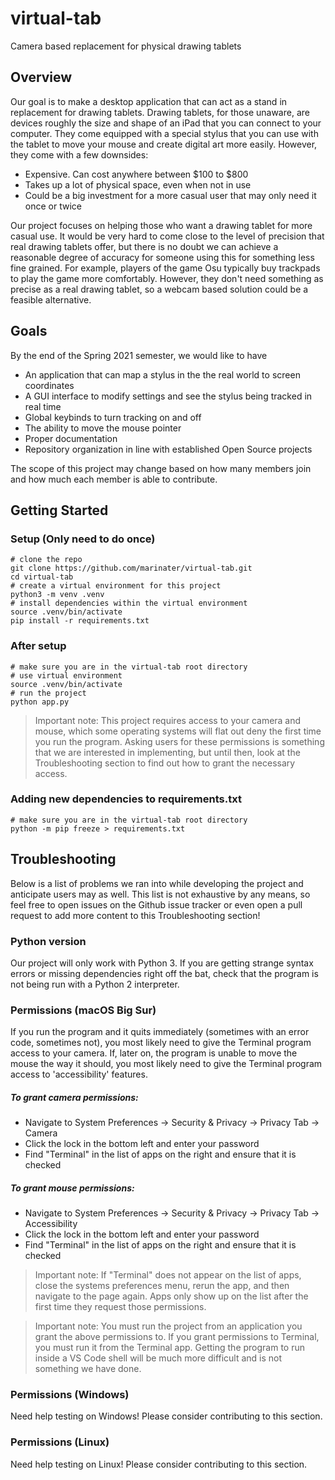 # virtual-tab

Camera based replacement for physical drawing tablets

## Overview

Our goal is to make a desktop application that can act as a stand in replacement for drawing tablets. Drawing tablets, for those unaware, are devices roughly the size and shape of an iPad that you can connect to your computer. They come equipped with a special stylus that you can use with the tablet to move your mouse and create digital art more easily. However, they come with a few downsides:

- Expensive. Can cost anywhere between \$100 to \$800
- Takes up a lot of physical space, even when not in use
- Could be a big investment for a more casual user that may only need it once or twice

Our project focuses on helping those who want a drawing tablet for more casual use. It would be very hard to come close to the level of precision that real drawing tablets offer, but there is no doubt we can achieve a reasonable degree of accuracy for someone using this for something less fine grained. For example, players of the game Osu typically buy trackpads to play the game more comfortably. However, they don't need something as precise as a real drawing tablet, so a webcam based solution could be a feasible alternative.

## Goals

By the end of the Spring 2021 semester, we would like to have

- An application that can map a stylus in the the real world to screen coordinates
- A GUI interface to modify settings and see the stylus being tracked in real time
- Global keybinds to turn tracking on and off
- The ability to move the mouse pointer
- Proper documentation
- Repository organization in line with established Open Source projects

The scope of this project may change based on how many members join and how much each member is able to contribute.

## Getting Started

### Setup (Only need to do once)

```shell
# clone the repo
git clone https://github.com/marinater/virtual-tab.git
cd virtual-tab
# create a virtual environment for this project
python3 -m venv .venv
# install dependencies within the virtual environment
source .venv/bin/activate
pip install -r requirements.txt
```

### After setup

```shell
# make sure you are in the virtual-tab root directory
# use virtual environment
source .venv/bin/activate
# run the project
python app.py
```



> Important note: This project requires access to your camera and mouse, which some operating systems will flat out deny the first time you run the program. Asking users for these permissions is something that we are interested in implementing, but until then, look at the Troubleshooting section to find out how to grant the necessary access.

### Adding new dependencies to requirements.txt

```shell
# make sure you are in the virtual-tab root directory
python -m pip freeze > requirements.txt
```

## Troubleshooting

Below is a list of problems we ran into while developing the project and anticipate users may as well. This list is not exhaustive by any means, so feel free to open issues on the Github issue tracker or even open a pull request to add more content to this Troubleshooting section!

### Python version

Our project will only work with Python 3. If you are getting strange syntax errors or missing dependencies right off the bat, check that the program is not being run with a Python 2 interpreter.

### Permissions (macOS Big Sur)

If you run the program and it quits immediately (sometimes with an error code, sometimes not), you most likely need to give the Terminal program access to your camera. If, later on, the program is unable to move the mouse the way it should, you most likely need to give the Terminal program access to 'accessibility' features.

##### To grant camera permissions:

- Navigate to System Preferences -> Security & Privacy -> Privacy Tab -> Camera
- Click the lock in the bottom left and enter your password
- Find "Terminal" in the list of apps on the right and ensure that it is checked

##### To grant mouse permissions:

- Navigate to System Preferences -> Security & Privacy -> Privacy Tab -> Accessibility
- Click the lock in the bottom left and enter your password
- Find "Terminal" in the list of apps on the right and ensure that it is checked

> Important note: If "Terminal" does not appear on the list of apps, close the systems preferences menu, rerun the app, and then navigate to the page again. Apps only show up on the list after the first time they request those permissions.

> Important note: You must run the project from an application you grant the above permissions to. If you grant permissions to Terminal, you must run it from the Terminal app. Getting the program to run inside a VS Code shell will be much more difficult and is not something we have done.

### Permissions (Windows)

Need help testing on Windows! Please consider contributing to this section.

### Permissions (Linux)

Need help testing on Linux! Please consider contributing to this section.

